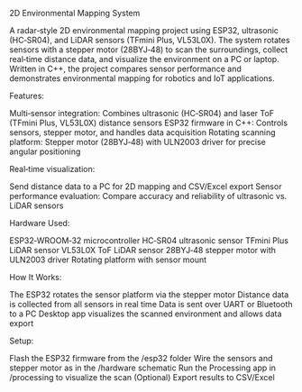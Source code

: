 
2D Environmental Mapping System

A radar‑style 2D environmental mapping project using ESP32, ultrasonic (HC‑SR04), and LiDAR sensors (TFmini Plus, VL53L0X).
The system rotates sensors with a stepper motor (28BYJ‑48) to scan the surroundings, collect real‑time distance data, and visualize the environment on a PC or laptop.
Written in C++, the project compares sensor performance and demonstrates environmental mapping for robotics and IoT applications.

Features:

Multi‑sensor integration:
Combines ultrasonic (HC‑SR04) and laser ToF (TFmini Plus, VL53L0X) distance sensors
ESP32 firmware in C++:
Controls sensors, stepper motor, and handles data acquisition
Rotating scanning platform:
Stepper motor (28BYJ‑48) with ULN2003 driver for precise angular positioning

Real‑time visualization:

Send distance data to a PC for 2D mapping and CSV/Excel export
Sensor performance evaluation:
Compare accuracy and reliability of ultrasonic vs. LiDAR sensors

 Hardware Used:

ESP32‑WROOM‑32 microcontroller
HC‑SR04 ultrasonic sensor
TFmini Plus LiDAR sensor
VL53L0X ToF LiDAR sensor
28BYJ‑48 stepper motor with ULN2003 driver
Rotating platform with sensor mount

How It Works:

The ESP32 rotates the sensor platform via the stepper motor
Distance data is collected from all sensors in real time
Data is sent over UART or Bluetooth to a PC
Desktop app visualizes the scanned environment and allows data export


Setup:

Flash the ESP32 firmware from the /esp32 folder
Wire the sensors and stepper motor as in the /hardware schematic
Run the Processing app in /processing to visualize the scan
(Optional) Export results to CSV/Excel
